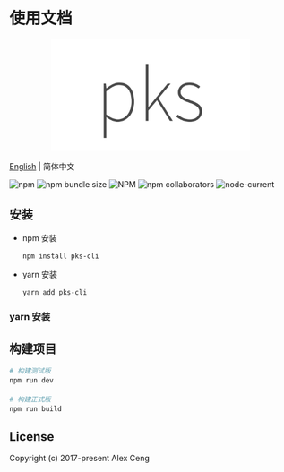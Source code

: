 <p align="center">
  <h1>使用文档</h1>
</p>

<p align="center">
  <img src="./pks-logo.png" height="200px" />
</p>

  [English](./README.md) | 简体中文

  <img alt="npm" src="https://img.shields.io/npm/v/pks-cli">
  <img alt="npm bundle size" src="https://img.shields.io/bundlephobia/min/pks-cli">
  <img alt="NPM" src="https://img.shields.io/npm/l/pks-cli">
  <img alt="npm collaborators" src="https://img.shields.io/npm/collaborators/pks-cli">
  <img alt="node-current" src="https://img.shields.io/node/v/pks-cli">

## 安装



* npm 安装

  ```bash
  npm install pks-cli
  ```

* yarn 安装

  ```bash
  yarn add pks-cli
  ```

### yarn 安装

## 构建项目

```bash
# 构建测试版
npm run dev

# 构建正式版
npm run build

```
## License

Copyright (c) 2017-present Alex Ceng
